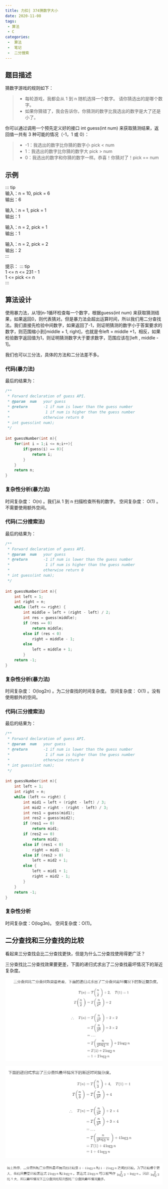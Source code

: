 ```yaml
---
title: 力扣| 374猜数字大小
date: 2020-11-08
tags:
 - 算法
 - C
categories:
 -  算法
 -  笔记
 -  二分搜索
---
```



## 题目描述
猜数字游戏的规则如下：
> + 每轮游戏，我都会从 1 到 n 随机选择一个数字。 请你猜选出的是哪个数字。  
> + 如果你猜错了，我会告诉你，你猜测的数字比我选出的数字是大了还是小了。

你可以通过调用一个预先定义好的接口 int guess(int num) 来获取猜测结果，返回值一共有 3 种可能的情况（-1，1 或 0）：
> + -1：我选出的数字比你猜的数字小 pick < num  
> + 1：我选出的数字比你猜的数字大 pick > num  
> + 0：我选出的数字和你猜的数字一样。恭喜！你猜对了！pick == num  

## 示例
::: tip      
输入：n = 10, pick = 6    
输出：6   

输入：n = 1, pick = 1  
输出：1   

输入：n = 2, pick = 1  
输出：1  

输入：n = 2, pick = 2  
输出：2  
:::

提示：
::: tip  
1 <= n <= 231 - 1  
1 <= pick <= n  
:::

## 算法设计
使用暴力法，从1到n-1循环检查每一个数字，根据guess(int num) 来获取猜测结果，如果返回0，则代表猜对。但是暴力法会超出运算时间，所以我们用二分查找法。我们直接先检验中间数字，如果返回了-1，则证明猜测的数字小于答案要求的数字，则范围缩小到[middle + 1, right]，也就是令left = middle +1，相反，如果检验数字返回值为1，则证明猜测数字大于要求数字，范围应该在[left , middle - 1]。

我们也可以三分法，具体的方法和二分法差不多。

### 代码(暴力法)
最后的结果为：
```c
/** 
 * Forward declaration of guess API.
 * @param  num   your guess
 * @return 	     -1 if num is lower than the guess number
 *			      1 if num is higher than the guess number
 *               otherwise return 0
 * int guess(int num);
 */

int guessNumber(int n){
	for(int i = 1;i <= n;i++){
        if(guess(i) == 0){
            return i;
        }
    }
    return n;
}
```

### 复杂性分析(暴力法)
时间复杂度： O(n) 。我们从 1 到 n 扫描检查所有的数字。
空间复杂度： O(1) 。不需要使用额外空间。


### 代码(二分搜索法)
最后的结果为：
```c
/** 
 * Forward declaration of guess API.
 * @param  num   your guess
 * @return 	     -1 if num is lower than the guess number
 *			      1 if num is higher than the guess number
 *               otherwise return 0
 * int guess(int num);
 */

int guessNumber(int n){
    int left = 1;
    int right = n;
    while (left <= right) {
        int middle = left + (right - left) / 2;
        int res = guess(middle);
        if (res == 0)
            return middle;
        else if (res < 0)
            right = middle - 1;
        else
            left = middle + 1;
        }
    return -1;
}
```

### 复杂性分析(暴力法)
时间复杂度： O(log2n) 。为二分查找的时间复杂度。
空间复杂度： O(1) 。没有使用额外的空间。


### 代码(三分搜索法)
最后的结果为：
```c
/** 
 * Forward declaration of guess API.
 * @param  num   your guess
 * @return 	     -1 if num is lower than the guess number
 *			      1 if num is higher than the guess number
 *               otherwise return 0
 * int guess(int num);
 */

int guessNumber(int n){
    int left = 1;
    int right = n;
    while (left <= right) {
        int mid1 = left + (right - left) / 3;
        int mid2 = right - (right - left) / 3;
        int res1 = guess(mid1);
        int res2 = guess(mid2);
        if (res1 == 0)
            return mid1;
        if (res2 == 0)
            return mid2;
        else if (res1 < 0)
            right = mid1 - 1;
        else if (res2 > 0)
            left = mid2 + 1;
        else {
            left = mid1 + 1;
            right = mid2 - 1;
        }
    }
    return -1;
}
```

### 复杂性分析
时间复杂度：O(log3n)。
空间复杂度：O(1)。

## 二分查找和三分查找的比较
看起来三分查找会比二分查找更快，但是为什么二分查找使用得更广泛？

三分查找比二分查找效果要更差，下面的递归式求出了二分查找最坏情况下的渐近复杂度。

![二分查找最坏情况下的渐近时间复杂度](../../images/snipaste_2020_11_08_16_18_41.png)  

![三分查找最坏情况下的渐近时间复杂度](../../images/snipaste_2020_11_08_16_18_54.png)

![结果分析](../../images/snipaste_2020_11_08_16_24_11.png)